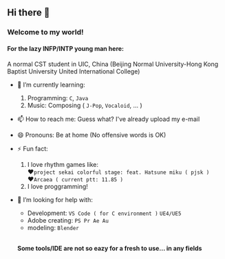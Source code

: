 ## Hi there 👋
### Welcome to my world!

#### For the lazy INFP/INTP young man here:
A normal CST student in UIC, China (Beijing Normal University-Hong Kong Baptist University United International College)
- 🌱 I’m currently learning:
  1. Programming: `C`, `Java`
  2. Music: Composing ( `J-Pop`, `Vocaloid`, ... )
- 📫 How to reach me: Guess what? I've already upload my e-mail
- 😄 Pronouns: Be at home (No offensive words is OK)
- ⚡ Fun fact:
  1. I love rhythm games like:
     <br>❤`project sekai colorful stage: feat. Hatsune miku ( pjsk )`
     <br>❤`Arcaea ( current ptt: 11.85 )`
  3. I love proggramming!
- 🤔 I’m looking for help with:
  - Development: `VS Code ( for C environment )` `UE4/UE5`
  - Adobe creating: `PS Pr Ae Au`
  - modeling: `Blender`

  <b><br>Some tools/IDE are not so eazy for a fresh to use... in any fields
<!--
**TwilightLoveU/TwilightLoveU** is a ✨ _special_ ✨ repository because its `README.md` (this file) appears on your GitHub profile.

Here are some ideas to get you started:

- 🔭 I’m currently working on ...
- 🌱 I’m currently learning ...
- 👯 I’m looking to collaborate on ...
- 🤔 I’m looking for help with ...
- 💬 Ask me about ...
- 📫 How to reach me: ...
- 😄 Pronouns: ...
- ⚡ Fun fact: ...
-->
